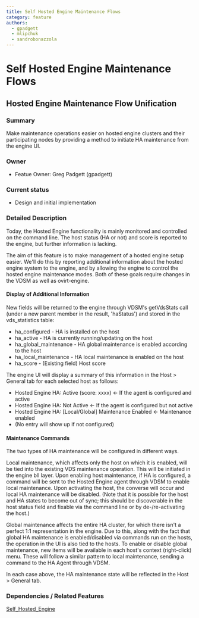 ```yaml
---
title: Self Hosted Engine Maintenance Flows
category: feature
authors:
  - gpadgett
  - mlipchuk
  - sandrobonazzola
---
```


# Self Hosted Engine Maintenance Flows

## Hosted Engine Maintenance Flow Unification

### Summary

Make maintenance operations easier on hosted engine clusters and their participating nodes by providing a method to initiate HA maintenance from the engine UI.

### Owner

*   Featue Owner: Greg Padgett (gpadgett)


### Current status

*   Design and initial implementation


### Detailed Description

Today, the Hosted Engine functionality is mainly monitored and controlled on the command line. The host status (HA or not) and score is reported to the engine, but further information is lacking.

The aim of this feature is to make management of a hosted engine setup easier. We'll do this by reporting additional information about the hosted engine system to the engine, and by allowing the engine to control the hosted engine maintenance modes. Both of these goals require changes in the VDSM as well as ovirt-engine.

#### Display of Additional Information

New fields will be returned to the engine through VDSM's getVdsStats call (under a new parent member in the result, 'haStatus') and stored in the vds_statistics table:

*   ha_configured - HA is installed on the host
*   ha_active - HA is currently running/updating on the host
*   ha_global_maintenance - HA global maintenance is enabled according to the host
*   ha_local_maintenance - HA local maintenance is enabled on the host
*   ha_score - (Existing field) Host score

The engine UI will display a summary of this information in the Host > General tab for each selected host as follows:

*   Hosted Engine HA: Active (score: xxxx) <- If the agent is configured and active
*   Hosted Engine HA: Not Active <- If the agent is configured but not active
*   Hosted Engine HA: [Local/Global] Maintenance Enabled <- Maintenance enabled
*   (No entry will show up if not configured)

#### Maintenance Commands

The two types of HA maintenance will be configured in different ways.

Local maintenance, which affects only the host on which it is enabled, will be tied into the existing VDS maintenance operation. This will be initiated in the engine bll layer. Upon enabling host maintenance, if HA is configured, a command will be sent to the Hosted Engine agent through VDSM to enable local maintenance. Upon activating the host, the converse will occur and local HA maintenance will be disabled. (Note that it is possible for the host and HA states to become out of sync; this should be discoverable in the host status field and fixable via the command line or by de-/re-activating the host.)

Global maintenance affects the entire HA cluster, for which there isn't a perfect 1:1 representation in the engine. Due to this, along with the fact that global HA maintenance is enabled/disabled via commands run on the hosts, the operation in the UI is also tied to the hosts. To enable or disable global maintenance, new items will be available in each host's context (right-click) menu. These will follow a similar pattern to local maintenance, sending a command to the HA Agent through VDSM.

In each case above, the HA maintenance state will be reflected in the Host > General tab.

### Dependencies / Related Features

[Self_Hosted_Engine](/develop/release-management/features/sla/self-hosted-engine.html)

